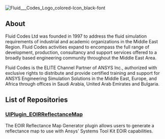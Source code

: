 
![Fluid___Codes_Logo_colored-Icon_black-font](https://github.com/FC-DME/.github/assets/129490100/93f50063-51ef-4f83-8823-e94e1f39fac4)

## About
Fluid Codes Ltd was founded in 1997 to address the fluid simulation requirements of industrial and academic organizations in the Middle East Region. Fluid Codes activities expand to encompass the full range of development, production, consultancy and support services offered to a broadly based engineering community throughout the Middle East Area.

Fluid Codes is the ELITE Channel Partner of ANSYS Inc., authorized with exclusive rights to distribute and provide certified training and support for ANSYS Engineering Simulation Solutions in the Middle East, Europe, and Africa through offices in Saudi Arabia, United Arab Emirates and Bulgaria.

## List of Repositories

### [UIPlugin_EOIRReflectanceMap](https://github.com/FC-DME/UIPlugin_EOIRReflectanceMap)
The EOIR Reflectance Map Generator plugin allows users to generate a reflectance map to use with Ansys' Systems Tool Kit EOIR capabilities.
